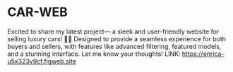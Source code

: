 # CAR-WEB
Excited to share my latest project— a sleek and user-friendly website for selling luxury cars! 🚗✨ Designed to provide a seamless experience for both buyers and sellers, with features like advanced filtering, featured models, and a stunning interface. Let me know your thoughts!
LINK: https://enrica-u5x323v9cf.figweb.site
